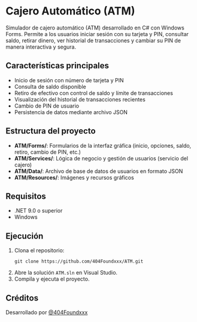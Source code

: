 # Cajero Automático (ATM)

Simulador de cajero automático (ATM) desarrollado en C# con Windows Forms. Permite a los usuarios iniciar sesión con su tarjeta y PIN, consultar saldo, retirar dinero, ver historial de transacciones y cambiar su PIN de manera interactiva y segura.

## Características principales
- Inicio de sesión con número de tarjeta y PIN
- Consulta de saldo disponible
- Retiro de efectivo con control de saldo y límite de transacciones
- Visualización del historial de transacciones recientes
- Cambio de PIN de usuario
- Persistencia de datos mediante archivo JSON

## Estructura del proyecto
- **ATM/Forms/**: Formularios de la interfaz gráfica (inicio, opciones, saldo, retiro, cambio de PIN, etc.)
- **ATM/Services/**: Lógica de negocio y gestión de usuarios (servicio del cajero)
- **ATM/Data/**: Archivo de base de datos de usuarios en formato JSON
- **ATM/Resources/**: Imágenes y recursos gráficos

## Requisitos
- .NET 9.0 o superior
- Windows

## Ejecución
1. Clona el repositorio:
	```
	git clone https://github.com/404Foundxxx/ATM.git
	```
2. Abre la solución `ATM.sln` en Visual Studio.
3. Compila y ejecuta el proyecto.

## Créditos
Desarrollado por [@404Foundxxx](https://github.com/404Foundxxx) 
